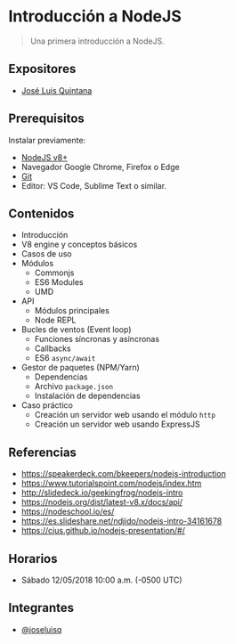 # Introducción a NodeJS

> Una primera introducción a NodeJS.

## Expositores
- [José Luis Quintana](https://github.com/joseluisq)

## Prerequisitos

Instalar previamente:

- [NodeJS v8+](https://nodejs.org/en/download/)
- Navegador Google Chrome, Firefox o Edge
- [Git](https://git-scm.com/downloads)
- Editor: VS Code, Sublime Text o similar.

## Contenidos

- Introducción
- V8 engine y conceptos básicos
- Casos de uso
- Módulos
  - Commonjs
  - ES6 Modules
  - UMD
- API
  - Módulos principales
  - Node REPL
- Bucles de ventos (Event loop)
  - Funciones síncronas y asíncronas
  - Callbacks
  - ES6 `async/await`
- Gestor de paquetes (NPM/Yarn)
  - Dependencias
  - Archivo `package.json`
  - Instalación de dependencias
- Caso práctico
  - Creación un servidor web usando el módulo `http`
  - Creación un servidor web usando ExpressJS

## Referencias

- https://speakerdeck.com/bkeepers/nodejs-introduction
- https://www.tutorialspoint.com/nodejs/index.htm
- http://slidedeck.io/geekingfrog/nodejs-intro
- https://nodejs.org/dist/latest-v8.x/docs/api/
- https://nodeschool.io/es/
- https://es.slideshare.net/ndjido/nodejs-intro-34161678
- https://cjus.github.io/nodejs-presentation/#/

## Horarios
- Sábado 12/05/2018 10:00 a.m. (-0500 UTC)

## Integrantes
- [@joseluisq](https://github.com/joseluisq)
